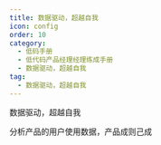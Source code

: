 ```yaml
---
title: 数据驱动，超越自我
icon: config
order: 10
category:
  - 低码手册
  - 低代码产品经理经理练成手册
  - 数据驱动，超越自我
tag:
  - 数据驱动，超越自我
---
```


数据驱动，超越自我

分析产品的用户使用数据，产品成则己成








